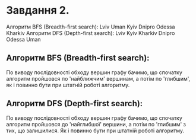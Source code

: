 # Завдання 2.

Aлгоритм BFS (Breadth-first search):
Lviv Uman Kyiv Dnipro Odessa Kharkiv
Aлгоритм DFS (Depth-first search):
Lviv Kyiv Kharkiv Dnipro Odessa Uman

## Aлгоритм BFS (Breadth-first search):
По виводу послідовності обходу вершин графу бачимо, що спочатку алгоритм пройшовся по 'найближчим' вершинам, а потім по 'глибшим', як і повинно бути при штатній роботі алгоритму.

## Aлгоритм DFS (Depth-first search):
По виводу послідовності обходу вершин графу бачимо, що спочатку алгоритм пройшовся до 'найглибшої' вершини, а потім по 'глибшим' з тих, що залишилися. Як і повинно бути при штатній роботі алгоритму.

